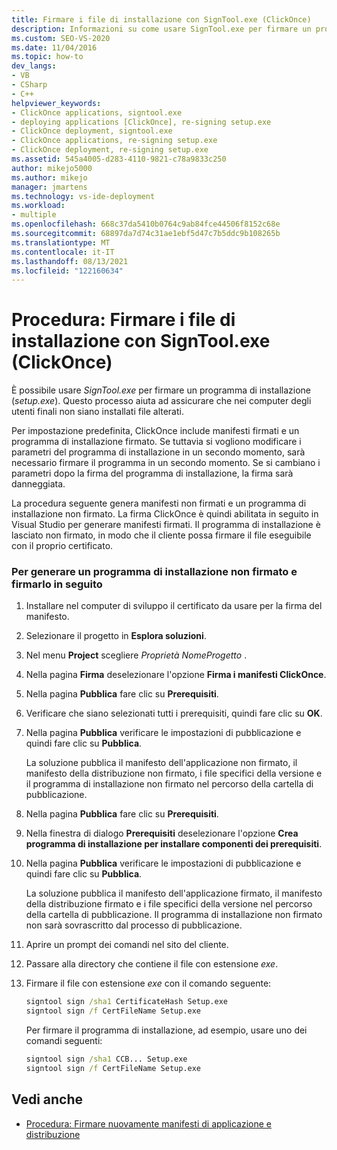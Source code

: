 ```yaml
---
title: Firmare i file di installazione con SignTool.exe (ClickOnce)
description: Informazioni su come usare SignTool.exe per firmare un programma di installazione per ClickOnce applicazioni, in modo da garantire che i file manomissioni non siano installati.
ms.custom: SEO-VS-2020
ms.date: 11/04/2016
ms.topic: how-to
dev_langs:
- VB
- CSharp
- C++
helpviewer_keywords:
- ClickOnce applications, signtool.exe
- deploying applications [ClickOnce], re-signing setup.exe
- ClickOnce deployment, signtool.exe
- ClickOnce applications, re-signing setup.exe
- ClickOnce deployment, re-signing setup.exe
ms.assetid: 545a4005-d283-4110-9821-c78a9833c250
author: mikejo5000
ms.author: mikejo
manager: jmartens
ms.technology: vs-ide-deployment
ms.workload:
- multiple
ms.openlocfilehash: 668c37da5410b0764c9ab84fce44506f8152c68e
ms.sourcegitcommit: 68897da7d74c31ae1ebf5d47c7b5ddc9b108265b
ms.translationtype: MT
ms.contentlocale: it-IT
ms.lasthandoff: 08/13/2021
ms.locfileid: "122160634"
---
```

# <a name="how-to-sign-setup-files-with-signtoolexe-clickonce"></a>Procedura: Firmare i file di installazione con SignTool.exe (ClickOnce)
È possibile usare *SignTool.exe* per firmare un programma di installazione (*setup.exe*). Questo processo aiuta ad assicurare che nei computer degli utenti finali non siano installati file alterati.

 Per impostazione predefinita, ClickOnce include manifesti firmati e un programma di installazione firmato. Se tuttavia si vogliono modificare i parametri del programma di installazione in un secondo momento, sarà necessario firmare il programma in un secondo momento. Se si cambiano i parametri dopo la firma del programma di installazione, la firma sarà danneggiata.

 La procedura seguente genera manifesti non firmati e un programma di installazione non firmato. La firma ClickOnce è quindi abilitata in seguito in Visual Studio per generare manifesti firmati. Il programma di installazione è lasciato non firmato, in modo che il cliente possa firmare il file eseguibile con il proprio certificato.

### <a name="to-generate-an-unsigned-setup-program-and-sign-later"></a>Per generare un programma di installazione non firmato e firmarlo in seguito

1. Installare nel computer di sviluppo il certificato da usare per la firma del manifesto.

2. Selezionare il progetto in **Esplora soluzioni**.

3. Nel menu **Project** scegliere *Proprietà NomeProgetto* .

4. Nella pagina **Firma** deselezionare l'opzione **Firma i manifesti ClickOnce**.

5. Nella pagina **Pubblica** fare clic su **Prerequisiti**.

6. Verificare che siano selezionati tutti i prerequisiti, quindi fare clic su **OK**.

7. Nella pagina **Pubblica** verificare le impostazioni di pubblicazione e quindi fare clic su **Pubblica**.

     La soluzione pubblica il manifesto dell'applicazione non firmato, il manifesto della distribuzione non firmato, i file specifici della versione e il programma di installazione non firmato nel percorso della cartella di pubblicazione.

8. Nella pagina **Pubblica** fare clic su **Prerequisiti**.

9. Nella finestra di dialogo **Prerequisiti** deselezionare l'opzione **Crea programma di installazione per installare componenti dei prerequisiti**.

10. Nella pagina **Pubblica** verificare le impostazioni di pubblicazione e quindi fare clic su **Pubblica**.

     La soluzione pubblica il manifesto dell'applicazione firmato, il manifesto della distribuzione firmato e i file specifici della versione nel percorso della cartella di pubblicazione. Il programma di installazione non firmato non sarà sovrascritto dal processo di pubblicazione.

11. Aprire un prompt dei comandi nel sito del cliente.

12. Passare alla directory che contiene il file con estensione *exe*.

13. Firmare il file con estensione *exe* con il comando seguente:

    ```cmd
    signtool sign /sha1 CertificateHash Setup.exe
    signtool sign /f CertFileName Setup.exe
    ```

     Per firmare il programma di installazione, ad esempio, usare uno dei comandi seguenti:

    ```cmd
    signtool sign /sha1 CCB... Setup.exe
    signtool sign /f CertFileName Setup.exe
    ```

## <a name="see-also"></a>Vedi anche
- [Procedura: Firmare nuovamente manifesti di applicazione e distribuzione](../deployment/how-to-re-sign-application-and-deployment-manifests.md)
